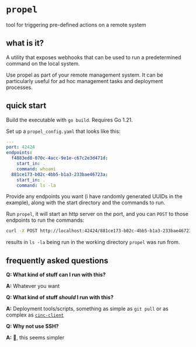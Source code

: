 # `propel`

tool for triggering pre-defined actions on a remote system

## what is it?

A utility that exposes webhooks that can be used to run a predetermined command
on the local system.

Use propel as part of your remote management system.
It can be particularly useful for ad hoc management tasks and deployment
processes.

## quick start

Build the executable with `go build`.
Requires Go 1.21.

Set up a `propel_config.yaml` that looks like this:

```yaml
---
port: 42424
endpoints:
  f4883ed8-070c-4acc-9e1e-c67c2e3d471d:
    start_in: .
    command: whoami
  881ce173-b02c-4bb5-b1a3-233bae46723a:
    start_in: .
    command: ls -la
```

Provide any endpoints you want (i have randomly generated UUIDs in the example),
along with the start directory and the commands to run.

Run `propel`, it will start an http server on the port, and you can `POST` to
those endpoints to run the commands:

```bash
curl -X POST http://localhost:42424/881ce173-b02c-4bb5-b1a3-233bae46723a
```

results in `ls -la` being run in the working directory `propel` was run from.

## frequently asked questions

**Q: What kind of stuff can I run with this?**

**A:** Whatever you want

**Q: What kind of stuff *should* I run with this?**

**A:** Deployment tools/scripts, something as simple as
`git pull` or as complex as [`cinc-client`](https://cinc.sh/)

**Q: Why not use SSH?**

**A:** 🤷, this seems simpler
